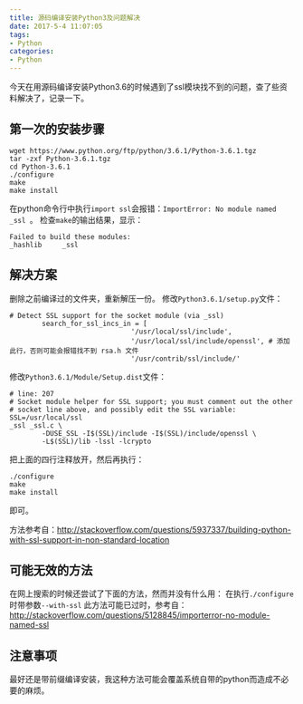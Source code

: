 ```yaml
---
title: 源码编译安装Python3及问题解决
date: 2017-5-4 11:07:05
tags:
- Python
categories:
- Python
---
```



今天在用源码编译安装Python3.6的时候遇到了ssl模块找不到的问题，查了些资料解决了，记录一下。
<!--more-->

## 第一次的安装步骤
```
wget https://www.python.org/ftp/python/3.6.1/Python-3.6.1.tgz
tar -zxf Python-3.6.1.tgz
cd Python-3.6.1
./configure
make
make install
```

在python命令行中执行`import ssl`会报错：`ImportError: No module named _ssl `。
检查`make`的输出结果，显示：
```
Failed to build these modules:
_hashlib     _ssl
```

## 解决方案
删除之前编译过的文件夹，重新解压一份。
修改`Python3.6.1/setup.py`文件：
```
# Detect SSL support for the socket module (via _ssl)
        search_for_ssl_incs_in = [
                              '/usr/local/ssl/include',
                              '/usr/local/ssl/include/openssl', # 添加此行，否则可能会报错找不到 rsa.h 文件
                              '/usr/contrib/ssl/include/'
```

修改`Python3.6.1/Module/Setup.dist`文件：
```
# line: 207
# Socket module helper for SSL support; you must comment out the other
# socket line above, and possibly edit the SSL variable:
SSL=/usr/local/ssl
_ssl _ssl.c \
        -DUSE_SSL -I$(SSL)/include -I$(SSL)/include/openssl \
        -L$(SSL)/lib -lssl -lcrypto
```
把上面的四行注释放开，然后再执行：
```
./configure
make
make install
```
即可。

方法参考自：http://stackoverflow.com/questions/5937337/building-python-with-ssl-support-in-non-standard-location

## 可能无效的方法
在网上搜索的时候还尝试了下面的方法，然而并没有什么用：
在执行`./configure`时带参数`--with-ssl`
此方法可能已过时，参考自：http://stackoverflow.com/questions/5128845/importerror-no-module-named-ssl


## 注意事项
最好还是带前缀编译安装，我这种方法可能会覆盖系统自带的python而造成不必要的麻烦。
